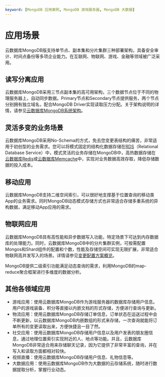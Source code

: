 ```yaml
---
keyword: [MongoDB 应用案例, MongoDB 游戏服务器, MongoDB 大数据]
---
```


# 应用场景

云数据库MongoDB版支持单节点、副本集和分片集群三种部署架构，具备安全审计、时间点备份等多项企业能力。在互联网、物联网、游戏、金融等领域被广泛采用。

## 读写分离应用

云数据库MongoDB采用三节点副本集的高可用架构，三个数据节点位于不同的物理服务器上，自动同步数据。Primary节点和Secondary节点提供服务，两个节点分别拥有独立域名，配合MongoDB Driver实现读取压力分配。关于架构说明的详情，请参见[云数据库MongoDB系统架构](/intl.zh-CN/产品简介/系统架构/云数据库MongoDB系统架构.md)。

## 灵活多变的业务场景

云数据库MongoDB采用No-Schema的方式，免去您变更表结构的痛苦，非常适用于初创型的业务需求。您可以将模式固定的结构化数据存储在[RDS](/intl.zh-CN/产品简介/什么是云数据库RDS.md)（Relational Database Service）中，模式灵活的业务存储在MongoDB中，高热数据存储在[云数据库Redis](/intl.zh-CN/产品简介/什么是云数据库Redis版.md)或[云数据库Memcache](~~26530~~)中，实现对业务数据高效存取，降低存储数据的投入成本。

## 移动应用

云数据库MongoDB支持二维空间索引，可以很好地支撑基于位置查询的移动类App的业务需求。同时MongoDB动态模式存储方式也非常适合存储多重系统的异构数据，满足移动App应用的需求。

## 物联网应用

云数据库MongoDB具有高性能和异步数据写入功能，特定场景下可达到内存数据库的处理能力。同时，云数据库MongoDB中的分片集群实例，可按需配置Mongos和Shard组件的配置和个数，性能及存储空间可实现无限扩展，非常适合物联网高并发写入的场景。详情请参见[变更配置方案概览](/intl.zh-CN/用户指南/实例管理/变更实例配置/变更配置方案概览.md)。

MongoDB提供二级索引功能满足动态查询的需求，利用MongoDB的map-reduce聚合框架进行多维度的数据分析。

## 其他各领域应用

-   游戏应用：使用云数据库MongoDB作为游戏服务器的数据库存储用户信息。用户的游戏装备、积分等直接以内嵌文档的形式存储，方便进行查询与更新。
-   物流应用：使用云数据库MongoDB存储订单信息，订单状态在运送过程中会不断更新，以云数据库MongoDB内嵌数组的形式来存储，一次查询就能将订单所有的变更读取出来，方便快捷且一目了然。
-   社交应用：使用云数据库MongoDB存储用户信息以及用户发表的朋友圈信息，通过地理位置索引实现附近的人、地点等功能。并且，云数据库MongoDB非常适合用来存储聊天记录，因为它提供了非常丰富的查询，并在写入和读取方面都相对较快。
-   视频直播：使用云数据库MongoDB存储用户信息、礼物信息等。
-   大数据应用：使用云数据库MongoDB作为大数据的云存储系统，随时进行数据提取分析，掌握行业动态。

